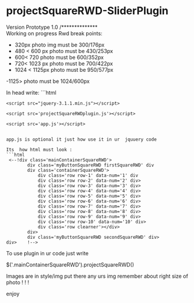 # projectSquareRWD-SliderPlugin

Version Prototype 1.0 /**************\
  Working on progress
  Rwd break points:
   - 320px  photo img must be 300/176px
   - 480 < 600 px photo must be 430/253px
   - 600< 720 photo must be 600/352px
   - 720< 1023 px photo must be 700/422px
   - 1024 < 1125px photo must be 950/577px
   
   -1125>  photo must be 1024/600px
   
   
  In head write:
    ```html
    <link rel='stylesheet' type='text/css' href='style/projectSquareRWDplugin.css'>
    
    <script src="jquery-3.1.1.min.js"></script>
    
    <script src='projectSquareRWDplugin.js'></script>
    
    <script src='app.js'></script>
```

app.js is optional it just how use it in ur  jquuery code

Its  how html must look : 
```html
 <--!div class='mainContainerSquareRWD'>
        div class='myButtonSquareRWD firstSquareRWD' div
        div class='containerSquareRWD'>
            div class='row row-1' data-num='1' div
            div class='row row-2' data-num='2' div>
            div class='row row-3' data-num='3' div>
            div class='row row-4' data-num='4' div>
            div class='row row-5' data-num='5' div>
            div class='row row-6' data-num='6' div>
            div class='row row-7' data-num='7' div>
            div class='row row-8' data-num='8' div>
            div class='row row-9' data-num='9' div>
            div class='row row-10' data-num='10' div>
            div class='row clearner'></div>
        div>
        div class='myButtonSquareRWD secondSquareRWD' div>
div>    !-->
```
To use  plugin in ur  code just  write

$('.mainContainerSquareRWD').projectSquareRWD()

Images are in style/img   put there any urs img remember  about  right size of photo ! ! !

enjoy 
